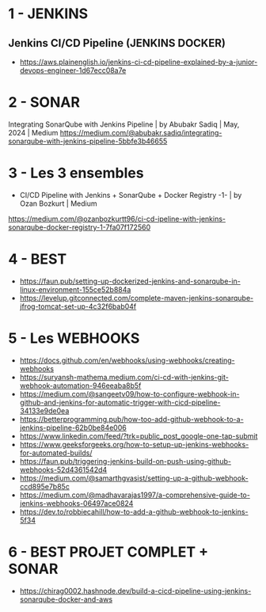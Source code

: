 
# 1 - JENKINS
## Jenkins CI/CD Pipeline (JENKINS DOCKER)
- https://aws.plainenglish.io/jenkins-ci-cd-pipeline-explained-by-a-junior-devops-engineer-1d67ecc08a7e 

# 2 - SONAR
Integrating SonarQube with Jenkins Pipeline | by Abubakr Sadiq | May, 2024 | Medium 
https://medium.com/@abubakr.sadiq/integrating-sonarqube-with-jenkins-pipeline-5bbfe3b46655 


# 3 - Les 3 ensembles
- CI/CD Pipeline with Jenkins + SonarQube + Docker Registry -1- | by Ozan Bozkurt | Medium 

https://medium.com/@ozanbozkurtt96/ci-cd-ipeline-with-jenkins-sonarqube-docker-registry-1-7fa07f172560 

# 4 - BEST
- https://faun.pub/setting-up-dockerized-jenkins-and-sonarqube-in-linux-environment-155ce52b884a
- https://levelup.gitconnected.com/complete-maven-jenkins-sonarqube-jfrog-tomcat-set-up-4c32f6bab04f

# 5 - Les WEBHOOKS

- https://docs.github.com/en/webhooks/using-webhooks/creating-webhooks
- https://suryansh-mathema.medium.com/ci-cd-with-jenkins-git-webhook-automation-946eeaba8b5f
- https://medium.com/@sangeetv09/how-to-configure-webhook-in-github-and-jenkins-for-automatic-trigger-with-cicd-pipeline-34133e9de0ea
- https://betterprogramming.pub/how-too-add-github-webhook-to-a-jenkins-pipeline-62b0be84e006
- https://www.linkedin.com/feed/?trk=public_post_google-one-tap-submit
- https://www.geeksforgeeks.org/how-to-setup-up-jenkins-webhooks-for-automated-builds/
- https://faun.pub/triggering-jenkins-build-on-push-using-github-webhooks-52d4361542d4
- https://medium.com/@samarthgvasist/setting-up-a-github-webhook-ccd895e7b85c
- https://medium.com/@madhavarajas1997/a-comprehensive-guide-to-jenkins-webhooks-06497ace0824
- https://dev.to/robbiecahill/how-to-add-a-github-webhook-to-jenkins-5f34

# 6 - BEST PROJET COMPLET + SONAR 
- https://chirag0002.hashnode.dev/build-a-cicd-pipeline-using-jenkins-sonarqube-docker-and-aws
